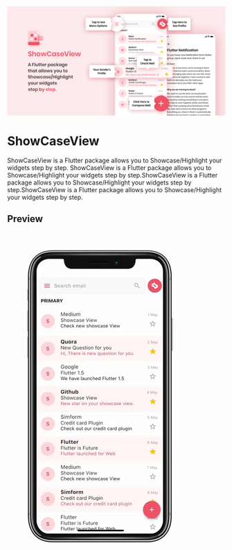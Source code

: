 ![Showcaes View - Simform LLC.](https://raw.githubusercontent.com/SimformSolutionsPvtLtd/flutter_showcaseview/master/preview/banner.png)


# ShowCaseView

ShowCaseView is a Flutter package allows you to Showcase/Highlight your widgets step by step. ShowCaseView is a Flutter package allows you to Showcase/Highlight your widgets step by step.ShowCaseView is a Flutter package allows you to Showcase/Highlight your widgets step by step.ShowCaseView is a Flutter package allows you to Showcase/Highlight your widgets step by step.

## Preview

![The example app running in Android](https://raw.githubusercontent.com/SimformSolutionsPvtLtd/flutter_showcaseview/master/preview/showcaseview.gif)